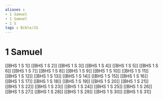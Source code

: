 ```yaml
---
aliases : 
- 1 Samuel
- 1 Samuel
- 1 S
tags : Bible/1S
---
```


# 1 Samuel

[[BHS 1 S 1]]
[[BHS 1 S 2]]
[[BHS 1 S 3]]
[[BHS 1 S 4]]
[[BHS 1 S 5]]
[[BHS 1 S 6]]
[[BHS 1 S 7]]
[[BHS 1 S 8]]
[[BHS 1 S 9]]
[[BHS 1 S 10]]
[[BHS 1 S 11]]
[[BHS 1 S 12]]
[[BHS 1 S 13]]
[[BHS 1 S 14]]
[[BHS 1 S 15]]
[[BHS 1 S 16]]
[[BHS 1 S 17]]
[[BHS 1 S 18]]
[[BHS 1 S 19]]
[[BHS 1 S 20]]
[[BHS 1 S 21]]
[[BHS 1 S 22]]
[[BHS 1 S 23]]
[[BHS 1 S 24]]
[[BHS 1 S 25]]
[[BHS 1 S 26]]
[[BHS 1 S 27]]
[[BHS 1 S 28]]
[[BHS 1 S 29]]
[[BHS 1 S 30]]
[[BHS 1 S 31]]
